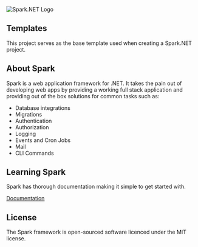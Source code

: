 ﻿![Spark.NET Logo](https://i.imgur.com/AlMNK7I.png "Spark.NET")

## Templates
This project serves as the base template used when creating a Spark.NET project.

## About Spark
Spark is a web application framework for .NET. It takes the pain out of developing web apps by providing a working full stack application and providing out of the box solutions for common tasks such as:

- Database integrations
- Migrations
- Authentication
- Authorization
- Logging
- Events and Cron Jobs
- Mail
- CLI Commands


## Learning Spark
Spark has thorough documentation making it simple to get started with.

[Documentation](https://spark-framework.net)

## License
The Spark framework is open-sourced software licenced under the MIT license.